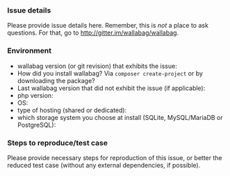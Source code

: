 ### Issue details

Please provide issue details here.
Remember, this is _not_ a place to ask questions. For that, go to http://gitter.im/wallabag/wallabag.

### Environment

* wallabag version (or git revision) that exhibits the issue:
* How did you install wallabag? Via `composer create-project` or by downloading the package?
* Last wallabag version that did not exhibit the issue (if applicable):
* php version:
* OS:
* type of hosting (shared or dedicated):
* which storage system you choose at install (SQLite, MySQL/MariaDB or PostgreSQL):

### Steps to reproduce/test case

Please provide necessary steps for reproduction of this issue, or better the
reduced test case (without any external dependencies, if possible).
